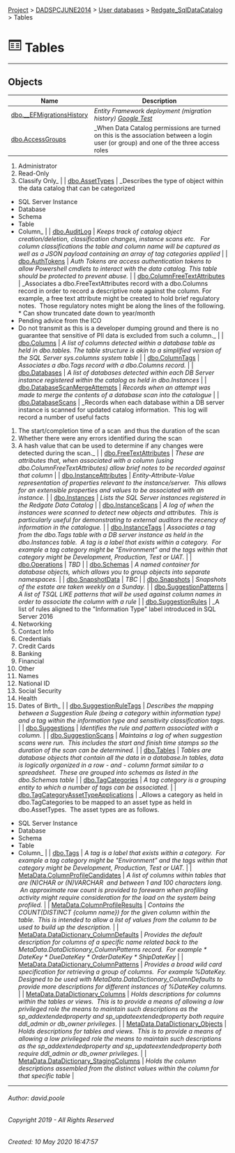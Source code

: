 #### 

[Project](../../../../readme.md) > [DADSPCJUNE2014](../../../readme.md) > [User databases](../../readme.md) > [Redgate_SqlDataCatalog](../readme.md) > Tables

# ![Tables](../../../../Images/Table32.png) Tables

---

## <a name="#objects"></a>Objects

| Name | Description |
|---|---|
| [dbo.__EFMigrationsHistory](__EFMigrationsHistory.md) | _Entity Framework deployment (migration history) [Google Test](https://www.google.com)_ |
| [dbo.AccessGroups](AccessGroups.md) | _When Data Catalog permissions are turned on this is the association between a login user (or group) and one of the three access roles
1. Administrator
2. Read-Only
3. Classify Only_ |
| [dbo.AssetTypes](AssetTypes.md) | _Describes the type of object within the data catalog that can be categorized
* SQL Server Instance
* Database
* Schema
* Table
* Column_ |
| [dbo.AuditLog](AuditLog.md) | _Keeps track of catalog object creation/deletion, classification changes, instance scans etc.  
For column classifications the table and column name will be captured as well as a JSON payload containing an array of tag categories applied_ |
| [dbo.AuthTokens](AuthTokens.md) | _Auth Tokens are access authentication tokens to allow Powershell cmdlets to interact with the data catalog.
This table should be protected to prevent abuse._ |
| [dbo.ColumnFreeTextAttributes](ColumnFreeTextAttributes.md) | _Associates a dbo.FreeTextAttributes record with a dbo.Columns record in order to record a descriptive note against the column.
For example, a free text attribute might be created to hold brief regulatory notes.  Those regulatory notes might be along the lines of the following.
* Can show truncated date down to year/month
* Pending advice from the ICO
* Do not transmit as this is a developer dumping ground and there is no guarantee that sensitive of PII data is excluded from such a column._ |
| [dbo.Columns](Columns.md) | _A list of columns detected within a database table as held in dbo.tables. The table structure is akin to a simplified version of the SQL Server sys.columns system table_ |
| [dbo.ColumnTags](ColumnTags.md) | _Associates a dbo.Tags record with a dbo.Columns record._ |
| [dbo.Databases](Databases.md) | _A list of databases detected within each DB Server instance registered within the catalog as held in dbo.Instances_ |
| [dbo.DatabaseScanMergeAttempts](DatabaseScanMergeAttempts.md) | _Records when an attempt was made to merge the contents of a database scan into the catalogue_ |
| [dbo.DatabaseScans](DatabaseScans.md) | _Records when each database within a DB server instance is scanned for updated catalog information.  This log will record a number of useful facts
1. The start/completion time of a scan  and thus the duration of the scan
2. Whether there were any errors identified during the scan
3. A hash value that can be used to determine if any changes were detected during the scan._ |
| [dbo.FreeTextAttributes](FreeTextAttributes.md) | _These are attributes that, when associated with a column (using dbo.ColumnFreeTextAttributes) allow brief notes to be recorded against that column_ |
| [dbo.InstanceAttributes](InstanceAttributes.md) | _Entity-Attribute-Value representation of properties relevant to the instance/server.  This allows for an extensible properties and values to be associated with an instance._ |
| [dbo.Instances](Instances.md) | _Lists the SQL Server instances registered in the Redgate Data Catalog_ |
| [dbo.InstanceScans](InstanceScans.md) | _A log of when the instances were scanned to detect new objects and attributes.  This is particularly useful for demonstrating to external auditors the recency of information in the catalogue._ |
| [dbo.InstanceTags](InstanceTags.md) | _Associates a tag from the dbo.Tags table with a DB server instance as held in the dbo.Instances table.  A tag is a label that exists within a category.  For example a tag category might be "Environment" and the tags within that category might be Development, Production, Test or UAT._ |
| [dbo.Operations](Operations.md) | _TBD_ |
| [dbo.Schemas](Schemas.md) | _A named container for database objects, which allows you to group objects into separate namespaces._ |
| [dbo.SnapshotData](SnapshotData.md) | _TBC_ |
| [dbo.Snapshots](Snapshots.md) | _Snapshots of the estate are taken weekly on a Sunday._ |
| [dbo.SuggestionPatterns](SuggestionPatterns.md) | _A list of TSQL LIKE patterns that will be used against column names in order to associate the column with a rule_ |
| [dbo.SuggestionRules](SuggestionRules.md) | _A list of rules aligned to the "Information Type" label introduced in SQL Server 2016
1. Networking
2. Contact Info
3. Credentials
4. Credit Cards
5. Banking
6. Financial
7. Other
8. Names
9. National ID
10. Social Security
11. Health
12. Dates of Birth_ |
| [dbo.SuggestionRuleTags](SuggestionRuleTags.md) | _Describes the mapping between a Suggestion Rule (being a category within information type) and a tag within the information type and sensitivity classification tags._ |
| [dbo.Suggestions](Suggestions.md) | _Identifies the rule and pattern associated with a column._ |
| [dbo.SuggestionScans](SuggestionScans.md) | _Maintains a log of when suggestion scans were run.  This includes the start and finish time stamps so the duration of the scan can be determined._ |
| [dbo.Tables](Tables_0000.md) | _Tables are database objects that contain all the data in a database.In tables, data is logically organized in a row - and - column format similar to a spreadsheet.  These are grouped into schemas as listed in the dbo.Schemas table_ |
| [dbo.TagCategories](TagCategories.md) | _A tag category is a grouping entity to which a number of tags can be associated._ |
| [dbo.TagCategoryAssetTypeApplications](TagCategoryAssetTypeApplications.md) | _Allows a category as held in dbo.TagCategories to be mapped to an asset type as held in dbo.AssetTypes.  The asset types are as follows.
* SQL Server Instance
* Database
* Schema
* Table
* Column_ |
| [dbo.Tags](Tags.md) | _A tag is a label that exists within a category.  For example a tag category might be "Environment" and the tags within that category might be Development, Production, Test or UAT._ |
| [MetaData.ColumnProfileCandidates](ColumnProfileCandidates.md) | _A list of columns within tables that are (N)CHAR or (N)VARCHAR  and between 1 and 100 characters long.  An approximate row count is provided to forewarn when profiling activity might require consideration for the load on the system being profiled._ |
| [MetaData.ColumnProfileResults](ColumnProfileResults.md) | _Contains the COUNT(DISTINCT {column name}) for the given column within the table.  This is intended to allow a list of values from the column to be used to build up the description._ |
| [MetaData.DataDictionary_ColumnDefaults](DataDictionary_ColumnDefaults.md) | _Provides the default description for columns of a specific name related back to the MetaData.DataDictionary_ColumnPatterns record.  For example
		* DateKey
		* DueDateKey
		* OrderDateKey
		* ShipDateKey_ |
| [MetaData.DataDictionary_ColumnPatterns](DataDictionary_ColumnPatterns.md) | _Provides a broad wild card specification for retrieving a group of columns.  For example %DateKey.
		Designed to be used with MetaData.DataDictionary_ColumnDefaults to provide more descriptions for different instances of %DateKey columns._ |
| [MetaData.DataDictionary_Columns](DataDictionary_Columns.md) | _Holds descriptions for columns within the tables or views.  This is to provide a means of allowing a low privileged role the means to maintain such descriptions as the sp_addextendedproperty and sp_updateextendedproperty both require ddl_admin or db_owner privileges._ |
| [MetaData.DataDictionary_Objects](DataDictionary_Objects.md) | _Holds descriptions for tables and views.  This is to provide a means of allowing a low privileged role the means to maintain such descriptions as the sp_addextendedproperty and sp_updateextendedproperty both require ddl_admin or db_owner privileges._ |
| [MetaData.DataDictionary_StagingColumns](DataDictionary_StagingColumns.md) | _Holds the column descriptions assembled from the distinct values within the column for that specific table_ |


---

###### Author:  david.poole

###### Copyright 2019 - All Rights Reserved

###### Created: 10 May 2020 16:47:57

